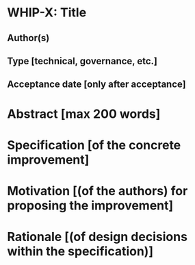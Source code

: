# WHIP-X: Title 

## Author(s)

## Type [technical, governance, etc.]

## Acceptance date [only after acceptance]

# Abstract [max 200 words]

# Specification [of the concrete improvement]

# Motivation [(of the authors) for proposing the improvement]

# Rationale [(of design decisions within the specification)]